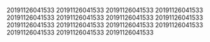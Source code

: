 20191126041533
20191126041533
20191126041533
20191126041533
20191126041533
20191126041533
20191126041533
20191126041533
20191126041533
20191126041533
20191126041533
20191126041533
20191126041533
20191126041533
20191126041533
